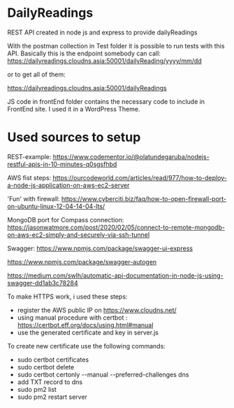 # DailyReadings
REST API created in node js and express to provide dailyReadings

With the postman collection in Test folder it is possible to run tests with this API.
Basically this is the endpoint somebody can call:
https://dailyreadings.cloudns.asia:50001/dailyReading/yyyy/mm/dd

or to get all of them:

https://dailyreadings.cloudns.asia:50001/dailyReadings

JS code in frontEnd folder contains the necessary code to include in FrontEnd site. I used it in a WordPress Theme.

# Used sources to setup
REST-example:
https://www.codementor.io/@olatundegaruba/nodejs-restful-apis-in-10-minutes-q0sgsfhbd

AWS fist steps:
https://ourcodeworld.com/articles/read/977/how-to-deploy-a-node-js-application-on-aws-ec2-server

'Fun' with firewall:
https://www.cyberciti.biz/faq/how-to-open-firewall-port-on-ubuntu-linux-12-04-14-04-lts/

MongoDB port for Compass connection:
https://jasonwatmore.com/post/2020/02/05/connect-to-remote-mongodb-on-aws-ec2-simply-and-securely-via-ssh-tunnel

Swagger:
https://www.npmjs.com/package/swagger-ui-express

https://www.npmjs.com/package/swagger-autogen

https://medium.com/swlh/automatic-api-documentation-in-node-js-using-swagger-dd1ab3c78284

To make HTTPS work, i used these steps:
 - register the AWS public IP on https://www.cloudns.net/
 - using manual procedure with certbot : https://certbot.eff.org/docs/using.html#manual
 - use the generated certificate and key in server.js

To create new certificate use the following commands: 
 - sudo certbot certificates
 - sudo certbot delete
 - sudo certbot certonly --manual --preferred-challenges dns
 - add TXT record to dns 
 - sudo pm2 list
 - sudo pm2 restart server
